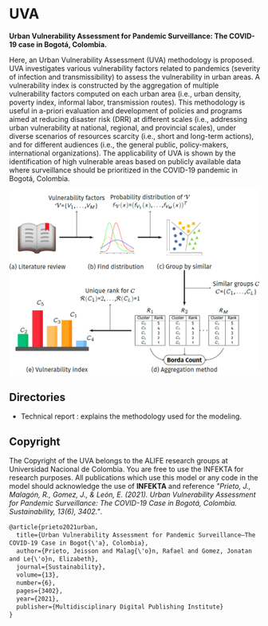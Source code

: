 # UVA
**Urban Vulnerability Assessment for Pandemic Surveillance: 
The COVID-19 case in Bogotá, Colombia.**

Here, an Urban Vulnerability Assessment (UVA) methodology is proposed. UVA investigates various vulnerability factors related to pandemics (severity of infection and transmissibility) to assess the vulnerability in urban areas. A vulnerability index is constructed by the aggregation of multiple vulnerability factors computed on each urban area (i.e., urban density, poverty index, informal labor, transmission routes). This methodology is useful in a-priori evaluation and development of policies and programs aimed at reducing disaster risk (DRR) at different scales (i.e., addressing urban vulnerability at national, regional, and provincial scales), under diverse scenarios of resources scarcity (i.e., short and long-term actions), and for different audiences (i.e., the general public, policy-makers, international organizations). The applicability of UVA is shown by the identification of high vulnerable areas based on publicly available data where surveillance should be prioritized in the COVID-19 pandemic in Bogotá, Colombia. 
  
[![Foo](UVA_SchematicDiagram.png)](https://journals.plos.org/plosone/article?id=10.1371/journal.pone.0245787)

## Directories
- Technical report : explains the methodology used for the modeling. 

## Copyright
The Copyright of the UVA belongs to the ALIFE research groups at 
Universidad Nacional de Colombia. 
You are free to use the INFEKTA for research purposes. 
All publications which use this model or any code in the model should acknowledge the use of **INFEKTA** and reference
_"Prieto, J., Malagón, R., Gomez, J., & León, E. (2021). 
Urban Vulnerability Assessment for Pandemic Surveillance: The COVID-19 Case in Bogotá, Colombia. 
Sustainability, 13(6), 3402."_.

```
@article{prieto2021urban,
  title={Urban Vulnerability Assessment for Pandemic Surveillance—The COVID-19 Case in Bogot{\'a}, Colombia},
  author={Prieto, Jeisson and Malag{\'o}n, Rafael and Gomez, Jonatan and Le{\'o}n, Elizabeth},
  journal={Sustainability},
  volume={13},
  number={6},
  pages={3402},
  year={2021},
  publisher={Multidisciplinary Digital Publishing Institute}
}
```  